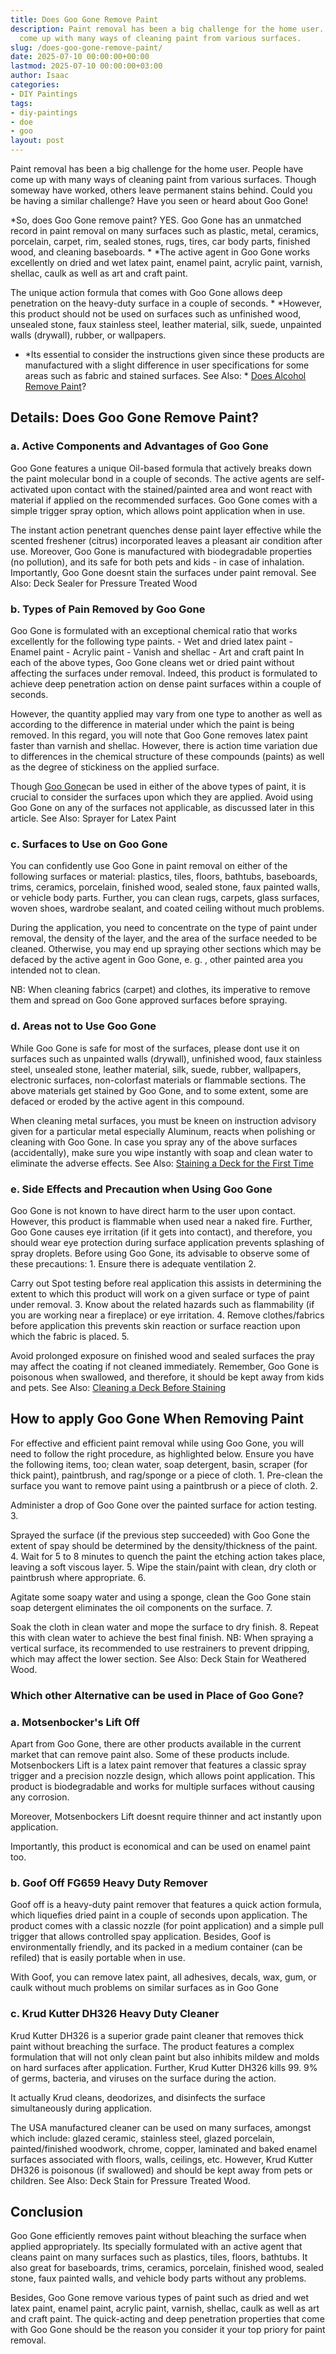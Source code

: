 ```yaml
---
title: Does Goo Gone Remove Paint
description: Paint removal has been a big challenge for the home user. People have
  come up with many ways of cleaning paint from various surfaces.
slug: /does-goo-gone-remove-paint/
date: 2025-07-10 00:00:00+00:00
lastmod: 2025-07-10 00:00:00+03:00
author: Isaac
categories:
- DIY Paintings
tags:
- diy-paintings
- doe
- goo
layout: post
---
```

Paint removal has been a big challenge for the home user. People have come up with many ways of cleaning paint from various surfaces. Though someway have worked, others leave permanent stains behind. Could you be having a similar challenge? Have you seen or heard about Goo Gone!

*So, does Goo Gone remove paint? YES. Goo Gone has an unmatched record in paint removal on many surfaces such as plastic, metal, ceramics, porcelain, carpet, rim, sealed stones, rugs, tires, car body parts, finished wood, and cleaning baseboards. * *The active agent in Goo Gone works excellently on dried and wet latex paint, enamel paint, acrylic paint, varnish, shellac, caulk as well as art and craft paint.

The unique action formula that comes with Goo Gone allows deep penetration on the heavy-duty surface in a couple of seconds. * *However, this product should not be used on surfaces such as unfinished wood, unsealed stone, faux stainless steel, leather material, silk, suede, unpainted walls (drywall), rubber, or wallpapers.

* *Its essential to consider the instructions given since these products are manufactured with a slight difference in user specifications for some areas such as fabric and stained surfaces. See Also: * [Does Alcohol Remove Paint](https://pestpolicy.com/does-alcohol-remove-paint/)?

##  Details: Does Goo Gone Remove Paint?

###  a. Active Components and Advantages of Goo Gone

Goo Gone features a unique Oil-based formula that actively breaks down the paint molecular bond in a couple of seconds. The active agents are self-activated upon contact with the stained/painted area and wont react with material if applied on the recommended surfaces. Goo Gone comes with a simple trigger spray option, which allows point application when in use.

The instant action penetrant quenches dense paint layer effective while the scented freshener (citrus) incorporated leaves a pleasant air condition after use. Moreover, Goo Gone is manufactured with biodegradable properties (no pollution), and its safe for both pets and kids - in case of inhalation. Importantly, Goo Gone doesnt stain the surfaces under paint removal. See Also: Deck Sealer for Pressure Treated Wood

###  b. Types of Pain Removed by Goo Gone

Goo Gone is formulated with an exceptional chemical ratio that works excellently for the following type paints. - Wet and dried latex paint - Enamel paint - Acrylic paint - Vanish and shellac - Art and craft paint In each of the above types, Goo Gone cleans wet or dried paint without affecting the surfaces under removal. Indeed, this product is formulated to achieve deep penetration action on dense paint surfaces within a couple of seconds.

However, the quantity applied may vary from one type to another as well as according to the difference in material under which the paint is being removed. In this regard, you will note that Goo Gone removes latex paint faster than varnish and shellac. However, there is action time variation due to differences in the chemical structure of these compounds (paints) as well as the degree of stickiness on the applied surface.

Though [Goo Gone](https://www.amazon.com/Goo-Gone-Latex-Cleaner-Surface/dp/B01JIRIIP4)can be used in either of the above types of paint, it is crucial to consider the surfaces upon which they are applied. Avoid using Goo Gone on any of the surfaces not applicable, as discussed later in this article. See Also: Sprayer for Latex Paint

###  c. Surfaces to Use on Goo Gone

You can confidently use Goo Gone in paint removal on either of the following surfaces or material: plastics, tiles, floors, bathtubs, baseboards, trims, ceramics, porcelain, finished wood, sealed stone, faux painted walls, or vehicle body parts. Further, you can clean rugs, carpets, glass surfaces, woven shoes, wardrobe sealant, and coated ceiling without much problems.

During the application, you need to concentrate on the type of paint under removal, the density of the layer, and the area of the surface needed to be cleaned. Otherwise, you may end up spraying other sections which may be defaced by the active agent in Goo Gone, e. g. , other painted area you intended not to clean.

NB: When cleaning fabrics (carpet) and clothes, its imperative to remove them and spread on Goo Gone approved surfaces before spraying.

###  d. Areas not to Use Goo Gone

While Goo Gone is safe for most of the surfaces, please dont use it on surfaces such as unpainted walls (drywall), unfinished wood, faux stainless steel, unsealed stone, leather material, silk, suede, rubber, wallpapers, electronic surfaces, non-colorfast materials or flammable sections. The above materials get stained by Goo Gone, and to some extent, some are defaced or eroded by the active agent in this compound.

When cleaning metal surfaces, you must be kneen on instruction advisory given for a particular metal especially Aluminum, reacts when polishing or cleaning with Goo Gone. In case you spray any of the above surfaces (accidentally), make sure you wipe instantly with soap and clean water to eliminate the adverse effects. See Also: [Staining a Deck for the First Time](https://pestpolicy.com/how-to-stain-a-deck-for-the-first-time/)

###  e. Side Effects and Precaution when Using Goo Gone

Goo Gone is not known to have direct harm to the user upon contact. However, this product is flammable when used near a naked fire. Further, Goo Gone causes eye irritation (if it gets into contact), and therefore, you should wear eye protection during surface application prevents splashing of spray droplets. Before using Goo Gone, its advisable to observe some of these precautions: 1. Ensure there is adequate ventilation 2.

Carry out Spot testing before real application this assists in determining the extent to which this product will work on a given surface or type of paint under removal. 3. Know about the related hazards such as flammability (if you are working near a fireplace) or eye irritation. 4. Remove clothes/fabrics before application this prevents skin reaction or surface reaction upon which the fabric is placed. 5.

Avoid prolonged exposure on finished wood and sealed surfaces the pray may affect the coating if not cleaned immediately. Remember, Goo Gone is poisonous when swallowed, and therefore, it should be kept away from kids and pets. See Also: [Cleaning a Deck Before Staining](https://pestpolicy.com/how-to-clean-a-deck-before-staining/)

##  How to apply Goo Gone When Removing Paint

For effective and efficient paint removal while using Goo Gone, you will need to follow the right procedure, as highlighted below. Ensure you have the following items, too; clean water, soap detergent, basin, scraper (for thick paint), paintbrush, and rag/sponge or a piece of cloth. 1. Pre-clean the surface you want to remove paint using a paintbrush or a piece of cloth. 2.

Administer a drop of Goo Gone over the painted surface for action testing. 3.

Sprayed the surface (if the previous step succeeded) with Goo Gone the extent of spay should be determined by the density/thickness of the paint. 4. Wait for 5 to 8 minutes to quench the paint the etching action takes place, leaving a soft viscous layer. 5. Wipe the stain/paint with clean, dry cloth or paintbrush where appropriate. 6.

Agitate some soapy water and using a sponge, clean the Goo Gone stain soap detergent eliminates the oil components on the surface. 7.

Soak the cloth in clean water and mope the surface to dry finish. 8. Repeat this with clean water to achieve the best final finish. NB: When spraying a vertical surface, its recommended to use restrainers to prevent dripping, which may affect the lower section. See Also: Deck Stain for Weathered Wood.

###  Which other Alternative can be used in Place of Goo Gone?

###  a. Motsenbocker's Lift Off

Apart from Goo Gone, there are other products available in the current market that can remove paint also. Some of these products include. Motsenbockers Lift is a latex paint remover that features a classic spray trigger and a precision nozzle design, which allows point application. This product is biodegradable and works for multiple surfaces without causing any corrosion.

Moreover, Motsenbockers Lift doesnt require thinner and act instantly upon application.

Importantly, this product is economical and can be used on enamel paint too.

###  b. Goof Off FG659 Heavy Duty Remover

Goof off is a heavy-duty paint remover that features a quick action formula, which liquefies dried paint in a couple of seconds upon application. The product comes with a classic nozzle (for point application) and a simple pull trigger that allows controlled spay application. Besides, Goof is environmentally friendly, and its packed in a medium container (can be refiled) that is easily portable when in use.

With Goof, you can remove latex paint, all adhesives, decals, wax, gum, or caulk without much problems on similar surfaces as in Goo Gone

###  c. Krud Kutter DH326 Heavy Duty Cleaner

Krud Kutter DH326 is a superior grade paint cleaner that removes thick paint without breaching the surface. The product features a complex formulation that will not only clean paint but also inhibits mildew and molds on hard surfaces after application. Further, Krud Kutter DH326 kills 99. 9% of germs, bacteria, and viruses on the surface during the action.

It actually Krud cleans, deodorizes, and disinfects the surface simultaneously during application.

The USA manufactured cleaner can be used on many surfaces, amongst which include: glazed ceramic, stainless steel, glazed porcelain, painted/finished woodwork, chrome, copper, laminated and baked enamel surfaces associated with floors, walls, ceilings, etc. However, Krud Kutter DH326 is poisonous (if swallowed) and should be kept away from pets or children. See Also: Deck Stain for Pressure Treated Wood.

##  Conclusion

Goo Gone efficiently removes paint without bleaching the surface when applied appropriately. Its specially formulated with an active agent that cleans paint on many surfaces such as plastics, tiles, floors, bathtubs. It also great for baseboards, trims, ceramics, porcelain, finished wood, sealed stone, faux painted walls, and vehicle body parts without any problems.

Besides, Goo Gone remove various types of paint such as dried and wet latex paint, enamel paint, acrylic paint, varnish, shellac, caulk as well as art and craft paint. The quick-acting and deep penetration properties that come with Goo Gone should be the reason you consider it your top priory for paint removal.
